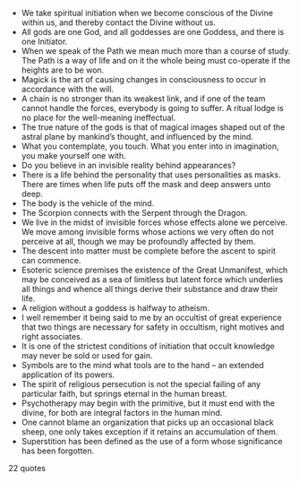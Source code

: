  - We take spiritual initiation when we become conscious of the Divine within us, and thereby contact the Divine without us.
 - All gods are one God, and all goddesses are one Goddess, and there is one Initiator.
 - When we speak of the Path we mean much more than a course of study. The Path is a way of life and on it the whole being must co-operate if the heights are to be won.
 - Magick is the art of causing changes in consciousness to occur in accordance with the will.
 - A chain is no stronger than its weakest link, and if one of the team cannot handle the forces, everybody is going to suffer. A ritual lodge is no place for the well-meaning ineffectual.
 - The true nature of the gods is that of magical images shaped out of the astral plane by mankind’s thought, and influenced by the mind.
 - What you contemplate, you touch. What you enter into in imagination, you make yourself one with.
 - Do you believe in an invisible reality behind appearances?
 - There is a life behind the personality that uses personalities as masks. There are times when life puts off the mask and deep answers unto deep.
 - The body is the vehicle of the mind.
 - The Scorpion connects with the Serpent through the Dragon.
 - We live in the midst of invisible forces whose effects alone we perceive. We move among invisible forms whose actions we very often do not perceive at all, though we may be profoundly affected by them.
 - The descent into matter must be complete before the ascent to spirit can commence.
 - Esoteric science premises the existence of the Great Unmanifest, which may be conceived as a sea of limitless but latent force which underlies all things and whence all things derive their substance and draw their life.
 - A religion without a goddess is halfway to atheism.
 - I well remember it being said to me by an occultist of great experience that two things are necessary for safety in occultism, right motives and right associates.
 - It is one of the strictest conditions of initiation that occult knowledge may never be sold or used for gain.
 - Symbols are to the mind what tools are to the hand – an extended application of its powers.
 - The spirit of religious persecution is not the special failing of any particular faith, but springs eternal in the human breast.
 - Psychotherapy may begin with the primitive, but it must end with the divine, for both are integral factors in the human mind.
 - One cannot blame an organization that picks up an occasional black sheep, one only takes exception if it retains an accumulation of them.
 - Superstition has been defined as the use of a form whose significance has been forgotten.

22 quotes